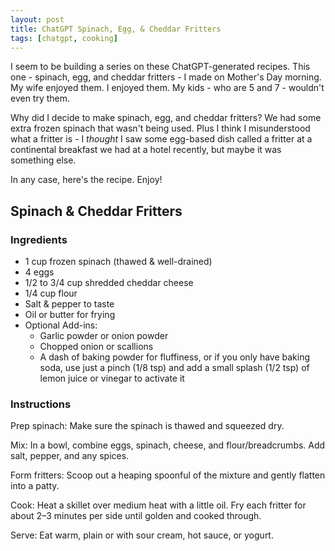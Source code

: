 ```yaml
---
layout: post
title: ChatGPT Spinach, Egg, & Cheddar Fritters
tags: [chatgpt, cooking]
---
```


I seem to be building a series on these ChatGPT-generated recipes. This one - spinach, egg, and cheddar fritters - I made on Mother's Day morning. My wife enjoyed them. I enjoyed them. My kids - who are 5 and 7 - wouldn't even try them.

Why did I decide to make spinach, egg, and cheddar fritters? We had some extra frozen spinach that wasn't being used. Plus I think I misunderstood what a fritter is - I *thought* I saw some egg-based dish called a fritter at a continental breakfast we had at a hotel recently, but maybe it was something else.

In any case, here's the recipe. Enjoy!

## Spinach & Cheddar Fritters

### Ingredients

* 1 cup frozen spinach (thawed & well-drained)
* 4 eggs
* 1/2 to 3/4 cup shredded cheddar cheese
* 1/4 cup flour
* Salt & pepper to taste
* Oil or butter for frying
* Optional Add-ins:
  * Garlic powder or onion powder
  * Chopped onion or scallions
  * A dash of baking powder for fluffiness, or if you only have baking soda, use just a pinch (1/8 tsp) and add a small splash (1/2 tsp) of lemon juice or vinegar to activate it

### Instructions

Prep spinach: Make sure the spinach is thawed and squeezed dry.

Mix: In a bowl, combine eggs, spinach, cheese, and flour/breadcrumbs. Add salt, pepper, and any spices.

Form fritters: Scoop out a heaping spoonful of the mixture and gently flatten into a patty.

Cook: Heat a skillet over medium heat with a little oil. Fry each fritter for about 2–3 minutes per side until golden and cooked through.

Serve: Eat warm, plain or with sour cream, hot sauce, or yogurt.

